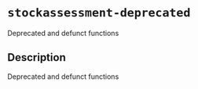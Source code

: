 # `stockassessment-deprecated`

Deprecated and defunct functions


## Description

Deprecated and defunct functions


